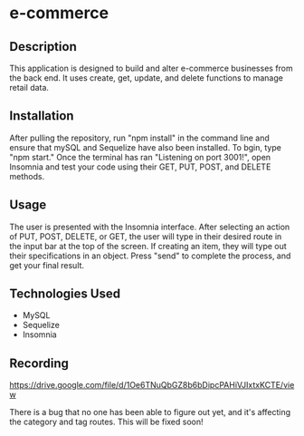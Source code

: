 # e-commerce

## Description

This application is designed to build and alter e-commerce businesses from the back end. It uses create, get, update, and delete functions to manage retail data.

## Installation

After pulling the repository, run "npm install" in the command line and ensure that mySQL and Sequelize have also been installed. To bgin, type "npm start." Once the terminal has ran "Listening on port 3001!", open Insomnia and test your code using their GET, PUT, POST, and DELETE methods.

## Usage

The user is presented with the Insomnia interface. After selecting an action of PUT, POST, DELETE, or GET, the user will type in their desired route in the input bar at the top of the screen. If creating an item, they will type out their specifications in an object. Press "send" to complete the process, and get your final result.

## Technologies Used

- MySQL
- Sequelize
- Insomnia

## Recording

https://drive.google.com/file/d/1Oe6TNuQbGZ8b6bDipcPAHiVJIxtxKCTE/view

There is a bug that no one has been able to figure out yet, and it's affecting the category and tag routes. This will be fixed soon!
